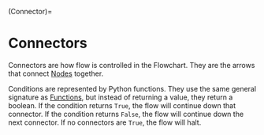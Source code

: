 (Connector)=
# Connectors

Connectors are how flow is controlled in the Flowchart. They are the arrows that connect [Nodes](nodes.md) together.

Conditions are represented by Python functions. They use the same general signature as [Functions](Function), but instead of returning a value, they return a boolean. If the condition returns `True`, the flow will continue down that connector. If the condition returns `False`, the flow will continue down the next connector. If no connectors are `True`, the flow will halt.

